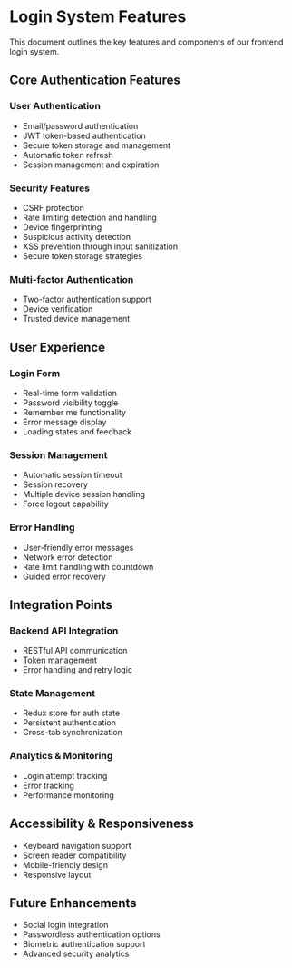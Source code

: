 # Login System Features

This document outlines the key features and components of our frontend login system.

## Core Authentication Features

### User Authentication
- Email/password authentication
- JWT token-based authentication
- Secure token storage and management
- Automatic token refresh
- Session management and expiration

### Security Features
- CSRF protection
- Rate limiting detection and handling
- Device fingerprinting
- Suspicious activity detection
- XSS prevention through input sanitization
- Secure token storage strategies

### Multi-factor Authentication
- Two-factor authentication support
- Device verification
- Trusted device management

## User Experience

### Login Form
- Real-time form validation
- Password visibility toggle
- Remember me functionality
- Error message display
- Loading states and feedback

### Session Management
- Automatic session timeout
- Session recovery
- Multiple device session handling
- Force logout capability

### Error Handling
- User-friendly error messages
- Network error detection
- Rate limit handling with countdown
- Guided error recovery

## Integration Points

### Backend API Integration
- RESTful API communication
- Token management
- Error handling and retry logic

### State Management
- Redux store for auth state
- Persistent authentication
- Cross-tab synchronization

### Analytics & Monitoring
- Login attempt tracking
- Error tracking
- Performance monitoring

## Accessibility & Responsiveness
- Keyboard navigation support
- Screen reader compatibility
- Mobile-friendly design
- Responsive layout

## Future Enhancements
- Social login integration
- Passwordless authentication options
- Biometric authentication support
- Advanced security analytics